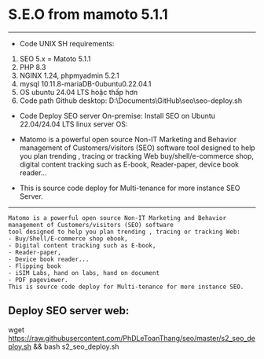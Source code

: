 # S.E.O from mamoto 5.1.1

--------------------------------
* Code UNIX SH requirements:
 1. SEO 5.x = Matoto 5.1.1
 2. PHP 8.3
 3. NGINX 1.24, phpmyadmin 5.2.1
 4. mysql 10.11.8-mariaDB-0ubuntu0.22.04.1
 5. OS ubuntu 24.04 LTS hoặc thấp hơn
 6. Code path Github desktop: D:\Documents\GitHub\seo\seo-deploy.sh
 
 - Code Deploy SEO server On-premise:
 Install SEO on Ubuntu 22.04/24.04 LTS linux server OS:

 - Matomo is a powerful open source Non-IT Marketing and Behavior management of Customers/visitors (SEO) software tool 
 designed to help you plan trending , tracing or tracking Web buy/shell/e-commerce shop,
 digital content tracking such as E-book, Reader-paper, device book reader...
 - This is source code deploy for Multi-tenance for more instance SEO Server.
------------------------------

```seo
Matomo is a powerful open source Non-IT Marketing and Behavior management of Customers/visitors (SEO) software 
tool designed to help you plan trending , tracing or tracking Web:
- Buy/Shell/E-commerce shop ebook,
- Digital content tracking such as E-book,
- Reader-paper,
- Device book reader...
- Flipping book
- iSIM Labs, hand on labs, hand on document
- PDF pageviewer.
This is source code deploy for Multi-tenance for more instance SEO.
```

## Deploy SEO server web:

wget https://raw.githubusercontent.com/PhDLeToanThang/seo/master/s2_seo_deploy.sh && bash s2_seo_deploy.sh
